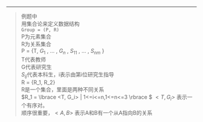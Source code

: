 ---
>例题中  
>用集合论来定义数据结构  
>`Group = (P, R)`   
>P为元素集合  
>R为关系集合  
>P = {T, $G_1$ , ... , $G_n$ , $S_{11}$ , ... , $S_{nm}$ }  
>T代表教师  
>G代表研究生  
>$S_{ij}$代表本科生，i表示由第i位研究生指导  
>R = {R_1, R_2}  
>R是一个集合，里面是两种不同关系  
>$R_1 = \lbrace <T, G_i> | 1<=i<=n,1<=n<=3 \rbrace $
>$<T, G_i>$ 表示一个有序对。  
>顺序很重要，$<A, B>$ 表示A和B有一个从A指向B的关系  
>
